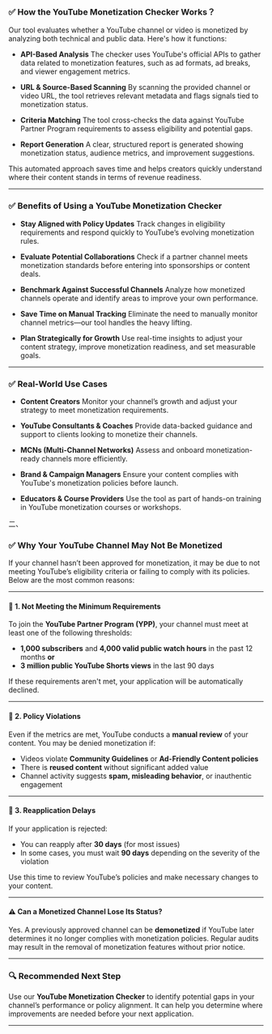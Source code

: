 ### ✅ **How the YouTube Monetization Checker Works？**

Our tool evaluates whether a YouTube channel or video is monetized by analyzing both technical and public data. Here's how it functions:

* **API-Based Analysis**
  The checker uses YouTube's official APIs to gather data related to monetization features, such as ad formats, ad breaks, and viewer engagement metrics.

* **URL & Source-Based Scanning**
  By scanning the provided channel or video URL, the tool retrieves relevant metadata and flags signals tied to monetization status.

* **Criteria Matching**
  The tool cross-checks the data against YouTube Partner Program requirements to assess eligibility and potential gaps.

* **Report Generation**
  A clear, structured report is generated showing monetization status, audience metrics, and improvement suggestions.

This automated approach saves time and helps creators quickly understand where their content stands in terms of revenue readiness.

---

### ✅ **Benefits of Using a YouTube Monetization Checker**

* **Stay Aligned with Policy Updates**
  Track changes in eligibility requirements and respond quickly to YouTube’s evolving monetization rules.

* **Evaluate Potential Collaborations**
  Check if a partner channel meets monetization standards before entering into sponsorships or content deals.

* **Benchmark Against Successful Channels**
  Analyze how monetized channels operate and identify areas to improve your own performance.

* **Save Time on Manual Tracking**
  Eliminate the need to manually monitor channel metrics—our tool handles the heavy lifting.

* **Plan Strategically for Growth**
  Use real-time insights to adjust your content strategy, improve monetization readiness, and set measurable goals.

---

### ✅ **Real-World Use Cases**

* **Content Creators**
  Monitor your channel’s growth and adjust your strategy to meet monetization requirements.

* **YouTube Consultants & Coaches**
  Provide data-backed guidance and support to clients looking to monetize their channels.

* **MCNs (Multi-Channel Networks)**
  Assess and onboard monetization-ready channels more efficiently.

* **Brand & Campaign Managers**
  Ensure your content complies with YouTube's monetization policies before launch.

* **Educators & Course Providers**
  Use the tool as part of hands-on training in YouTube monetization courses or workshops.

二、

### ✅ **Why Your YouTube Channel May Not Be Monetized**

If your channel hasn’t been approved for monetization, it may be due to not meeting YouTube’s eligibility criteria or failing to comply with its policies. Below are the most common reasons:

---

#### 📌 **1. Not Meeting the Minimum Requirements**

To join the **YouTube Partner Program (YPP)**, your channel must meet at least one of the following thresholds:

* **1,000 subscribers** and **4,000 valid public watch hours** in the past 12 months
  **or**
* **3 million public YouTube Shorts views** in the last 90 days

If these requirements aren't met, your application will be automatically declined.

---

#### 📌 **2. Policy Violations**

Even if the metrics are met, YouTube conducts a **manual review** of your content. You may be denied monetization if:

* Videos violate **Community Guidelines** or **Ad-Friendly Content policies**
* There is **reused content** without significant added value
* Channel activity suggests **spam, misleading behavior**, or inauthentic engagement

---

#### 📌 **3. Reapplication Delays**

If your application is rejected:

* You can reapply after **30 days** (for most issues)
* In some cases, you must wait **90 days** depending on the severity of the violation

Use this time to review YouTube’s policies and make necessary changes to your content.

---

#### ⚠️ **Can a Monetized Channel Lose Its Status?**

Yes. A previously approved channel can be **demonetized** if YouTube later determines it no longer complies with monetization policies. Regular audits may result in the removal of monetization features without prior notice.

---

### 🔍 Recommended Next Step

Use our **YouTube Monetization Checker** to identify potential gaps in your channel’s performance or policy alignment. It can help you determine where improvements are needed before your next application.

---